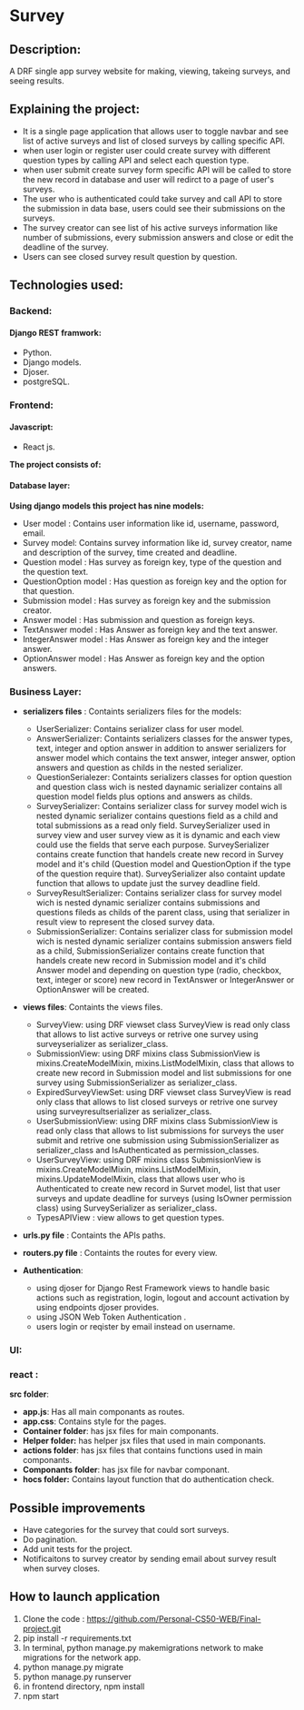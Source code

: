 # Survey
## Description:

 A DRF single app survey website for making, viewing, takeing surveys, and seeing results.

## Explaining the project:
- It is a single page application that allows user to toggle navbar and see list of active surveys and list of closed surveys by calling specific API.
- when user login or register user could create survey with different question types by calling API and select each question type.
- when user submit create survey form specific API will be called to store the new record in database and user will redirct to a page of user's surveys.
- The user who is authenticated could take survey and call API  to store the submission in data base, users could see their submissions on the surveys. 
- The survey creator can see list of his active surveys information like number of submissions, every submission answers and close or edit the deadline of the survey.
- Users can see closed survey result question by question.

## Technologies used:

### Backend:

#### Django REST framwork:
- Python.
- Django models.
- Djoser.
- postgreSQL.

### Frontend:
#### Javascript:
- React js.


**The project consists of:**
#### **Database layer**:

 **Using django models this project has nine models:**
 
 - User model : Contains user information like id, username, password, email.
 - Survey model: Contains survey information like id, survey creator, name and description of the survey, time created and deadline.
 - Question model : Has survey as foreign key, type of the question and the question text.
 - QuestionOption model : Has question as foreign key and the option for that question.
 - Submission model : Has survey as foreign key and the submission creator.
 - Answer model : Has submission and question as foreign keys.
 - TextAnswer model : Has Answer as foreign key and the text answer.
 - IntegerAnswer model : Has Answer as foreign key and the integer answer.
 - OptionAnswer model : Has Answer as foreign key and the option answers.

### **Business Layer:**
- **serializers files** : Containts serializers files for the models:

   - UserSerializer: Contains serializer class for user model.
   - AnswerSerializer: Containts serializers classes for the answer types, text, integer and option answer in addition to answer serializers for answer model which           contains the text answer, integer answer, option answers and question as childs in the nested serializer.
   - QuestionSerialezer: Containts serializers classes for option question and question class wich is nested daynamic serializer contains all question model fields           plus options and answers as childs.
   - SurveySerializer: Contains serializer class for survey model wich is nested dynamic serializer contains questions field as a child and total submissions as a read       only field.
     SurveySerializer used in survey view and user survey view as it is dynamic and each view could use the fields that serve each purpose.
     SurveySerializer contains create function that handels create new record in Survey model and it's child (Question model and  QuestionOption if the type of the         question require that). SurveySerializer also containt update function that allows to update just the survey deadline field.
   - SurveyResultSerializer: Contains serializer class for survey model wich is nested dynamic serializer contains submissions and questions fileds as childs of the         parent class, using that serializer in result view to represent the closed survey data.
   - SubmissionSerializer:  Contains serializer class for submission model wich is nested dynamic serializer contains submission answers field as a child,     SubmissionSerializer contains create function that handels create new record in Submission model and it's child Answer model and depending on question type (radio, checkbox, text, integer or score) new record in TextAnswer or IntegerAnswer or OptionAnswer will be created.
   

- **views files**: Containts the views files.

  - SurveyView: using DRF viewset class SurveyView is read only class that allows to list active surveys or retrive one survey using surveyserializer as              serializer_class.
  - SubmissionView: using DRF mixins class SubmissionView is mixins.CreateModelMixin, mixins.ListModelMixin, class that allows to create new record in Submission model      and list submissions for one survey using SubmissionSerializer as serializer_class.
  - ExpiredSurveyViewSet: using DRF viewset class SurveyView is read only class that allows to list closed surveys or retrive one survey using surveyresultserializer      as serializer_class.
  - UserSubmissionView: using DRF mixins class SubmissionView is read only class that allows to  list submissions for surveys the user submit and  retrive one    submission  using SubmissionSerializer as serializer_class and IsAuthenticated as permission_classes.
  - UserSurveyView: using DRF mixins class SubmissionView is mixins.CreateModelMixin, mixins.ListModelMixin, mixins.UpdateModelMixin, class that allows user who is   Authenticated to create new  record in Survet model, list that user surveys and update deadline for surveys (using IsOwner permission class) using SurveySerializer as serializer_class.
  - TypesAPIView : view allows to get question types.


- **urls.py file** : Containts the APIs paths.
- **routers.py file** : Containts the routes for every view.


- **Authentication**:
   - using djoser for Django Rest Framework views to handle basic actions such as registration, login, logout and account activation by using endpoints djoser provides.
   - using JSON Web Token Authentication .
   - users login or reqister by email instead on username.

### **UI:**
 ### **react** : 
 **src folder**:
- **app.js**: Has all main componants as routes.
- **app.css**: Contains style for the pages.
- **Container folder**: has jsx files for main componants.
-  **Helper folder:** has helper jsx files that used in main componants.
-  **actions folder**: has jsx files that contains functions used in main componants.
-  **Componants folder**: has jsx file for navbar componant.
-  **hocs folder:** Contains layout function that do authentication check.


## Possible improvements

- Have categories for the survey that could sort surveys.
-  Do pagination.
- Add unit tests for the project.
- Notificaitons to survey creator by sending email about survey result when survey closes.

## How to launch application

1. Clone the code : https://github.com/Personal-CS50-WEB/Final-project.git
2. pip install -r requirements.txt
3. In terminal, python manage.py makemigrations network to make migrations for the network app.
4. python manage.py migrate
5. python manage.py runserver
6. in frontend directory, npm install 
7. npm start
